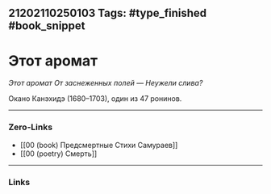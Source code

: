 21202110250103
Tags: #type_finished #book_snippet 
---
# Этот аромат

*Этот аромат
От заснеженных полей —
Неужели слива?*

Окано Канэхидэ (1680–1703), один из 47 ронинов. 

---
### Zero-Links
 - [[00 (book) Предсмертные Стихи Самураев]]
 - [[00 (poetry) Смерть]]
---
### Links
